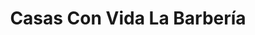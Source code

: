 ---
title: "Casas Con Vida La Barbería"
url: /fresnedillas-de-la-oliva/casas-con-vida-la-barberia/
shop: peluquería
---
